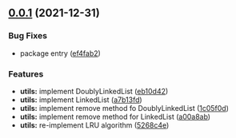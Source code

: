 ## [0.0.1](https://github.com/0x-jerry/x-lib/compare/v0.9.11...v0.0.1) (2021-12-31)


### Bug Fixes

* package entry ([ef4fab2](https://github.com/0x-jerry/x-lib/commit/ef4fab26ffe3a2072e09b801dcaa0f57fa41d786))


### Features

* **utils:** implement DoublyLinkedList ([eb10d42](https://github.com/0x-jerry/x-lib/commit/eb10d42da6902b5681b14582caf39cb1c2337052))
* **utils:** implement LinkedList ([a7b13fd](https://github.com/0x-jerry/x-lib/commit/a7b13fdc789ed2c42ad08a83479d94072562982f))
* **utils:** implement remove method fo DoublyLinkedList ([1c05f0d](https://github.com/0x-jerry/x-lib/commit/1c05f0df400213e56c6333ab9aae37c0ce7811a5))
* **utils:** implement remove method for LinkedList ([a00a8ab](https://github.com/0x-jerry/x-lib/commit/a00a8ab977bd72e1a08b11441d22ad10f99046ad))
* **utils:** re-implement LRU algorithm ([5268c4e](https://github.com/0x-jerry/x-lib/commit/5268c4e0047510d983ddfcadddf3f5315ac5868e))



